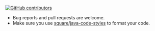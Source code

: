 [![GitHub contributors](https://img.shields.io/github/contributors/mukeshsolanki/Android-Tamper-Detector.svg)](https://github.com/mukeshsolanki/Android-Tamper-Detector/graphs/contributors)

* Bug reports and pull requests are welcome.
* Make sure you use [square/java-code-styles](https://github.com/square/java-code-styles) to format your code.